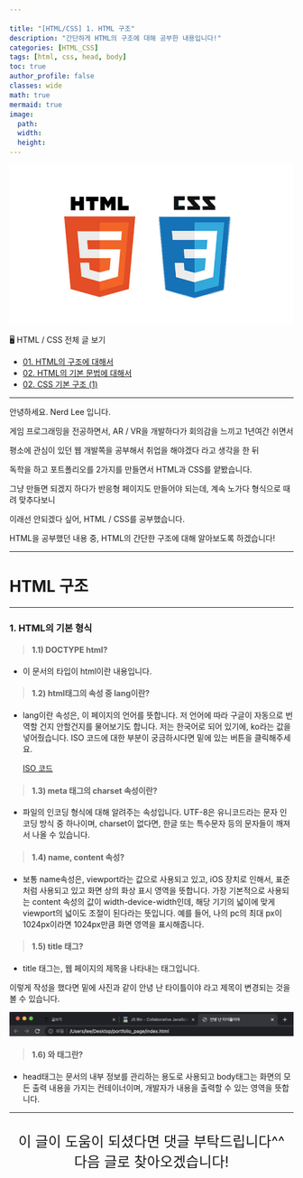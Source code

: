```yaml
---

title: "[HTML/CSS] 1. HTML 구조"
description: "간단하게 HTML의 구조에 대해 공부한 내용입니다!"
categories: [HTML_CSS]
tags: [html, css, head, body]
toc: true
author_profile: false
classes: wide
math: true
mermaid: true
image:
  path: 
  width: 
  height:
---
```


![](/assets/img/etc/html_css.jpeg)

🖥 HTML / CSS 전체 글 보기

- [01. HTML의 구조에 대해서](/html_css/0001/)
- [02. HTML의 기본 문법에 대해서](/html_css/0002/)
- [02. CSS 기본 구조 (1)](/html_css/0003/)

---

안녕하세요. Nerd Lee 입니다.

게임 프로그래밍을 전공하면서, AR / VR을 개발하다가 회의감을 느끼고 1년여간 쉬면서

평소에 관심이 있던 웹 개발쪽을 공부해서 취업을 해야겠다 라고 생각을 한 뒤

독학을 하고 포트폴리오를 2가지를 만들면서 HTML과 CSS를 얕봤습니다.

그냥 만들면 되겠지 하다가 반응형 페이지도 만들어야 되는데, 계속 노가다 형식으로 때려 맞추다보니

이래선 안되겠다 싶어, HTML / CSS를 공부했습니다.

HTML을 공부했던 내용 중, HTML의 간단한 구조에 대해 알아보도록 하겠습니다!

---

# HTML 구조

---

### 1. HTML의 기본 형식

<script src="https://gist.github.com/Nerd-Lee/057dc0430122148772ffd44f0add1149.js"></script>

> #### 1.1) DOCTYPE html?

- 이 문서의 타입이 html이란 내용입니다.

> #### 1.2) html태그의 속성 중 lang이란?

- lang이란 속성은, 이 페이지의 언어를 뜻합니다. 저 언어에 따라 구글이 자동으로 번역할 건지 안할건지를 물어보기도 합니다. 저는 한국어로 되어 있기에, ko라는 값을 넣어줬습니다.
  ISO 코드에 대한 부분이 궁금하시다면 밑에 있는 버튼을 클릭해주세요.

  <a href="https://docs.microsoft.com/en-us/previous-versions/commerce-server/ee825488(v=cs.20)?redirectedfrom=MSDN" class="btn btn--primary" target="_blank">ISO 코드</a>

> #### 1.3) meta 태그의 charset 속성이란?

- 파일의 인코딩 형식에 대해 알려주는 속성입니다. UTF-8은 유니코드라는 문자 인코딩 방식 중 하나이며,
  charset이 없다면, 한글 또는 특수문자 등의 문자들이 깨져서 나올 수 있습니다.

> #### 1.4) name, content 속성?

- 보통 name속성은, viewport라는 값으로 사용되고 있고, iOS 장치로 인해서, 표준처럼 사용되고 있고
  화면 상의 화상 표시 영역을 뜻합니다.
  가장 기본적으로 사용되는 content 속성의 값이 width-device-width인데, 해당 기기의 넓이에 맞게
  viewport의 넓이도 조절이 된다라는 뜻입니다.
  예를 들어, 나의 pc의 최대 px이 1024px이라면 1024px만큼 화면 영역을 표시해줍니다.

> #### 1.5) title 태그?

- title 태그는, 웹 페이지의 제목을 나타내는 태그입니다.

<script src="https://gist.github.com/Nerd-Lee/9a009054e5dde54b2dc0de43e3a55c94.js"></script>

이렇게 작성을 했다면 밑에 사진과 같이 안녕 난 타이틀이야 라고 제목이 변경되는 것을 볼 수 있습니다.

![](/images/2022-03-17/img.png)

> #### 1.6) <head> 와 <body> 태그란?

- head태그는 문서의 내부 정보를 관리하는 용도로 사용되고
  body태그는 화면의 모든 출력 내용을 가지는 컨테이너이며, 개발자가 내용을 출력할 수 있는 영역을 뜻합니다.

---

<br>

<div style="font-size:25px; text-align:center">
이 글이 도움이 되셨다면 댓글 부탁드립니다^^<br>
다음 글로 찾아오겠습니다!

</div>

